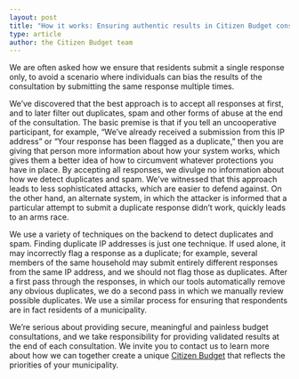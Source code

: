 ```yaml
---
layout: post
title: "How it works: Ensuring authentic results in Citizen Budget consultations"
type: article
author: the Citizen Budget team
---
```

We are often asked how we ensure that residents submit a single response only, to avoid a scenario where individuals can bias the results of the consultation by submitting the same response multiple times.

We’ve discovered that the best approach is to accept all responses at first, and to later filter out duplicates, spam and other forms of abuse at the end of the consultation. The basic premise is that if you tell an uncooperative participant, for example, “We’ve already received a submission from this IP address” or “Your response has been flagged as a duplicate,” then you are giving that person more information about how your system works, which gives them a better idea of how to circumvent whatever protections you have in place. By accepting all responses, we divulge no information about how we detect duplicates and spam. We’ve witnessed that this approach leads to less sophisticated attacks, which are easier to defend against. On the other hand, an alternate system, in which the attacker is informed that a particular attempt to submit a duplicate response didn’t work, quickly leads to an arms race.

We use a variety of techniques on the backend to detect duplicates and spam. Finding duplicate IP addresses is just one technique. If used alone, it may incorrectly flag a response as a duplicate; for example, several members of the same household may submit entirely different responses from the same IP address, and we should not flag those as duplicates. After a first pass through the responses, in which our tools automatically remove any obvious duplicates, we do a second pass in which we manually review possible duplicates. We use a similar process for ensuring that respondents are in fact residents of a municipality.

We’re serious about providing secure, meaningful and painless budget consultations, and we take responsibility for providing validated results at the end of each consultation. We invite you to contact us to learn more about how we can together create a unique [Citizen Budget](http://citizenbudget.com/) that reflects the priorities of your municipality.